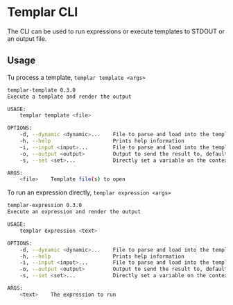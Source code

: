 # Templar CLI

The CLI can be used to run expressions or execute templates to STDOUT or an output file.

## Usage

Tu process a template, `templar template <args>`

```bash
templar-template 0.3.0
Execute a template and render the output

USAGE:
    templar template <file>

OPTIONS:
    -d, --dynamic <dynamic>...    File to parse and load into the templating context as a dynamic input
    -h, --help                    Prints help information
    -i, --input <input>...        File to parse and load into the templating context
    -o, --output <output>         Output to send the result to, defaults to stdout
    -s, --set <set>...            Directly set a variable on the context

ARGS:
    <file>    Template file(s) to open
```

To run an expression directly, `templar expression <args>`

```bash
templar-expression 0.3.0
Execute an expression and render the output

USAGE:
    templar expression <text>

OPTIONS:
    -d, --dynamic <dynamic>...    File to parse and load into the templating context as a dynamic input
    -h, --help                    Prints help information
    -i, --input <input>...        File to parse and load into the templating context
    -o, --output <output>         Output to send the result to, defaults to stdout
    -s, --set <set>...            Directly set a variable on the context

ARGS:
    <text>    The expression to run
```
